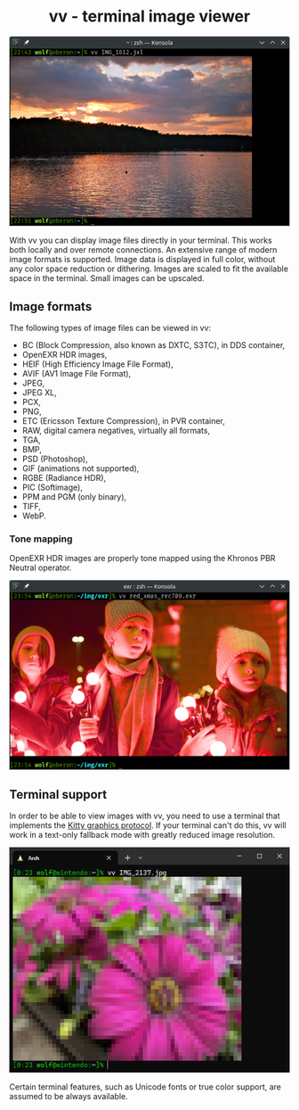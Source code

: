 <div align="center">

# vv - terminal image viewer

![Screenshot](doc/img1.png)

</div>

With vv you can display image files directly in your terminal. This works both locally and over remote connections. An extensive range of modern image formats is supported. Image data is displayed in full color, without any color space reduction or dithering. Images are scaled to fit the available space in the terminal. Small images can be upscaled.

## Image formats

The following types of image files can be viewed in vv:

- BC (Block Compression, also known as DXTC, S3TC), in DDS container,
- OpenEXR HDR images,
- HEIF (High Efficiency Image File Format),
- AVIF (AV1 Image File Format),
- JPEG,
- JPEG XL,
- PCX,
- PNG,
- ETC (Ericsson Texture Compression), in PVR container,
- RAW, digital camera negatives, virtually all formats,
- TGA,
- BMP,
- PSD (Photoshop),
- GIF (animations not supported),
- RGBE (Radiance HDR),
- PIC (Softimage),
- PPM and PGM (only binary),
- TIFF,
- WebP.

### Tone mapping

OpenEXR HDR images are properly tone mapped using the Khronos PBR Neutral operator.

<div align="center">

![HDR image](doc/img2.png)

</div>

## Terminal support

In order to be able to view images with vv, you need to use a terminal that implements the [Kitty graphics protocol](https://sw.kovidgoyal.net/kitty/graphics-protocol/). If your terminal can't do this, vv will work in a text-only fallback mode with greatly reduced image resolution.

<div align="center">

![Text mode](doc/img3.png)

</div>

Certain terminal features, such as Unicode fonts or true color support, are assumed to be always available.
